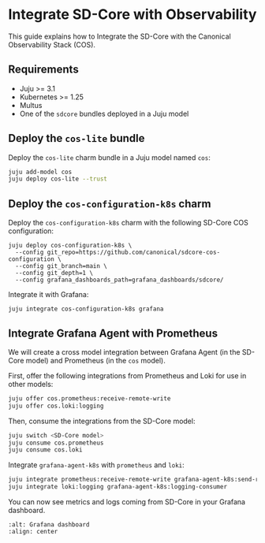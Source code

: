 # Integrate SD-Core with Observability

This guide explains how to Integrate the SD-Core with the Canonical Observability Stack (COS).

## Requirements

- Juju >= 3.1
- Kubernetes >= 1.25
- Multus
- One of the `sdcore` bundles deployed in a Juju model

## Deploy the `cos-lite` bundle

Deploy the `cos-lite` charm bundle in a Juju model named `cos`:

```bash
juju add-model cos 
juju deploy cos-lite --trust
```

## Deploy the `cos-configuration-k8s` charm

Deploy the `cos-configuration-k8s` charm with the following SD-Core COS configuration:

```console
juju deploy cos-configuration-k8s \
  --config git_repo=https://github.com/canonical/sdcore-cos-configuration \
  --config git_branch=main \
  --config git_depth=1 \
  --config grafana_dashboards_path=grafana_dashboards/sdcore/
```

Integrate it with Grafana:

```console
juju integrate cos-configuration-k8s grafana
```

## Integrate Grafana Agent with Prometheus

We will create a cross model integration between Grafana Agent (in the SD-Core model) and Prometheus (in the `cos` model).

First, offer the following integrations from Prometheus and Loki for use in other models:

```bash
juju offer cos.prometheus:receive-remote-write
juju offer cos.loki:logging
```

Then, consume the integrations from the SD-Core model:

```bash
juju switch <SD-Core model>
juju consume cos.prometheus
juju consume cos.loki
```

Integrate `grafana-agent-k8s` with `prometheus` and `loki`:

```bash
juju integrate prometheus:receive-remote-write grafana-agent-k8s:send-remote-write
juju integrate loki:logging grafana-agent-k8s:logging-consumer
```

You can now see metrics and logs coming from SD-Core in your Grafana dashboard.

```{image} ../images/grafana_5g_dashboard_sim_after.png
:alt: Grafana dashboard
:align: center
```
